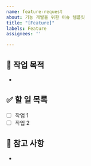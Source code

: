 ```yaml
---
name: feature-request
about: 기능 개발을 위한 이슈 템플릿
title: "[Feature]"
labels: Feature
assignees: ''

---
```


## 🧩 작업 목적
-

## ✅ 할 일 목록
- [ ] 작업 1
- [ ] 작업 2

## 📌 참고 사항
-

